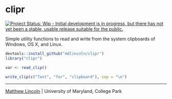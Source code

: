 clipr
=====

[![Project Status: Wip - Initial development is in progress, but there has not yet been a stable, usable release suitable for the public.](http://www.repostatus.org/badges/0.1.0/wip.svg)](http://www.repostatus.org/#wip)

Simple utility functions to read and write from the system clipboards of Windows, OS X, and Linux.

```R
devtools::install_github("mdlincoln/clipr")
library("clipr")

var <- read_clip()

write_clip(c("Text", "for", "clipboard"), sep = "\n")
```

---
[Matthew Lincoln](http://matthewlincoln.net) | University of Maryland, College Park
